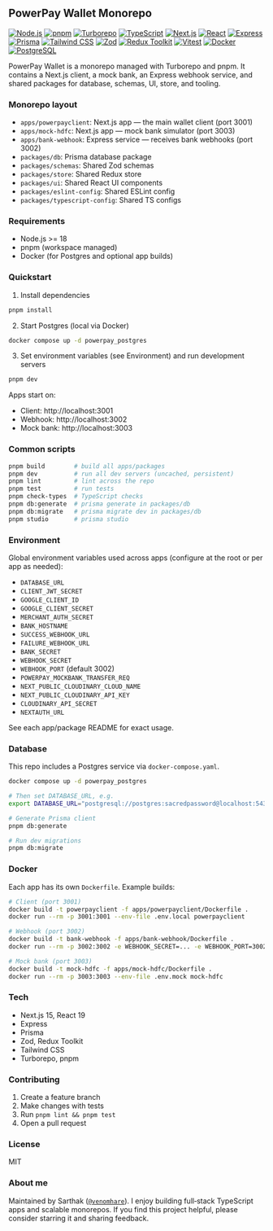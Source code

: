 ## PowerPay Wallet Monorepo

[![Node.js](https://img.shields.io/badge/Node.js-%3E%3D18-339933?logo=node.js&logoColor=white)](https://nodejs.org/)
[![pnpm](https://img.shields.io/badge/pnpm-10.x-f69220?logo=pnpm&logoColor=white)](https://pnpm.io)
[![Turborepo](https://img.shields.io/badge/Turborepo-2.x-000?logo=turborepo&logoColor=white)](https://turbo.build/repo)
[![TypeScript](https://img.shields.io/badge/TypeScript-5.x-3178C6?logo=typescript&logoColor=white)](https://www.typescriptlang.org/)
[![Next.js](https://img.shields.io/badge/Next.js-15-000000?logo=nextdotjs&logoColor=white)](https://nextjs.org/)
[![React](https://img.shields.io/badge/React-19-61DAFB?logo=react&logoColor=black)](https://react.dev/)
[![Express](https://img.shields.io/badge/Express-5-000000?logo=express&logoColor=white)](https://expressjs.com/)
[![Prisma](https://img.shields.io/badge/Prisma-6-2D3748?logo=prisma&logoColor=white)](https://www.prisma.io/)
[![Tailwind CSS](https://img.shields.io/badge/Tailwind-4-38B2AC?logo=tailwindcss&logoColor=white)](https://tailwindcss.com/)
[![Zod](https://img.shields.io/badge/Zod-3-3068B7)](https://zod.dev/)
[![Redux Toolkit](https://img.shields.io/badge/Redux%20Toolkit-593D88?logo=redux&logoColor=white)](https://redux-toolkit.js.org/)
[![Vitest](https://img.shields.io/badge/Vitest-3-6E9F18?logo=vitest&logoColor=white)](https://vitest.dev/)
[![Docker](https://img.shields.io/badge/Docker-2496ED?logo=docker&logoColor=white)](https://www.docker.com/)
[![PostgreSQL](https://img.shields.io/badge/PostgreSQL-4169E1?logo=postgresql&logoColor=white)](https://www.postgresql.org/)

PowerPay Wallet is a monorepo managed with Turborepo and pnpm. It contains a Next.js client, a mock bank, an Express webhook service, and shared packages for database, schemas, UI, store, and tooling.

### Monorepo layout

- `apps/powerpayclient`: Next.js app — the main wallet client (port 3001)
- `apps/mock-hdfc`: Next.js app — mock bank simulator (port 3003)
- `apps/bank-webhook`: Express service — receives bank webhooks (port 3002)
- `packages/db`: Prisma database package
- `packages/schemas`: Shared Zod schemas
- `packages/store`: Shared Redux store
- `packages/ui`: Shared React UI components
- `packages/eslint-config`: Shared ESLint config
- `packages/typescript-config`: Shared TS configs

### Requirements

- Node.js >= 18
- pnpm (workspace managed)
- Docker (for Postgres and optional app builds)

### Quickstart

1) Install dependencies

```bash
pnpm install
```

2) Start Postgres (local via Docker)

```bash
docker compose up -d powerpay_postgres
```

3) Set environment variables (see Environment) and run development servers

```bash
pnpm dev
```

Apps start on:

- Client: http://localhost:3001
- Webhook: http://localhost:3002
- Mock bank: http://localhost:3003

### Common scripts

```bash
pnpm build        # build all apps/packages
pnpm dev          # run all dev servers (uncached, persistent)
pnpm lint         # lint across the repo
pnpm test         # run tests
pnpm check-types  # TypeScript checks
pnpm db:generate  # prisma generate in packages/db
pnpm db:migrate   # prisma migrate dev in packages/db
pnpm studio       # prisma studio
```

### Environment

Global environment variables used across apps (configure at the root or per app as needed):

- `DATABASE_URL`
- `CLIENT_JWT_SECRET`
- `GOOGLE_CLIENT_ID`
- `GOOGLE_CLIENT_SECRET`
- `MERCHANT_AUTH_SECRET`
- `BANK_HOSTNAME`
- `SUCCESS_WEBHOOK_URL`
- `FAILURE_WEBHOOK_URL`
- `BANK_SECRET`
- `WEBHOOK_SECRET`
- `WEBHOOK_PORT` (default 3002)
- `POWERPAY_MOCKBANK_TRANSFER_REQ`
- `NEXT_PUBLIC_CLOUDINARY_CLOUD_NAME`
- `NEXT_PUBLIC_CLOUDINARY_API_KEY`
- `CLOUDINARY_API_SECRET`
- `NEXTAUTH_URL`

See each app/package README for exact usage.

### Database

This repo includes a Postgres service via `docker-compose.yaml`.

```bash
docker compose up -d powerpay_postgres

# Then set DATABASE_URL, e.g.
export DATABASE_URL="postgresql://postgres:sacredpassword@localhost:5432/powerpay"

# Generate Prisma client
pnpm db:generate

# Run dev migrations
pnpm db:migrate
```

### Docker

Each app has its own `Dockerfile`. Example builds:

```bash
# Client (port 3001)
docker build -t powerpayclient -f apps/powerpayclient/Dockerfile .
docker run --rm -p 3001:3001 --env-file .env.local powerpayclient

# Webhook (port 3002)
docker build -t bank-webhook -f apps/bank-webhook/Dockerfile .
docker run --rm -p 3002:3002 -e WEBHOOK_SECRET=... -e WEBHOOK_PORT=3002 -e DATABASE_URL=... bank-webhook

# Mock bank (port 3003)
docker build -t mock-hdfc -f apps/mock-hdfc/Dockerfile .
docker run --rm -p 3003:3003 --env-file .env.mock mock-hdfc
```

### Tech

- Next.js 15, React 19
- Express
- Prisma
- Zod, Redux Toolkit
- Tailwind CSS
- Turborepo, pnpm

### Contributing

1. Create a feature branch
2. Make changes with tests
3. Run `pnpm lint && pnpm test`
4. Open a pull request

### License

MIT

### About me

Maintained by Sarthak ([`@venomhare`](https://github.com/venomhare)). I enjoy building full‑stack TypeScript apps and scalable monorepos. If you find this project helpful, please consider starring it and sharing feedback.
